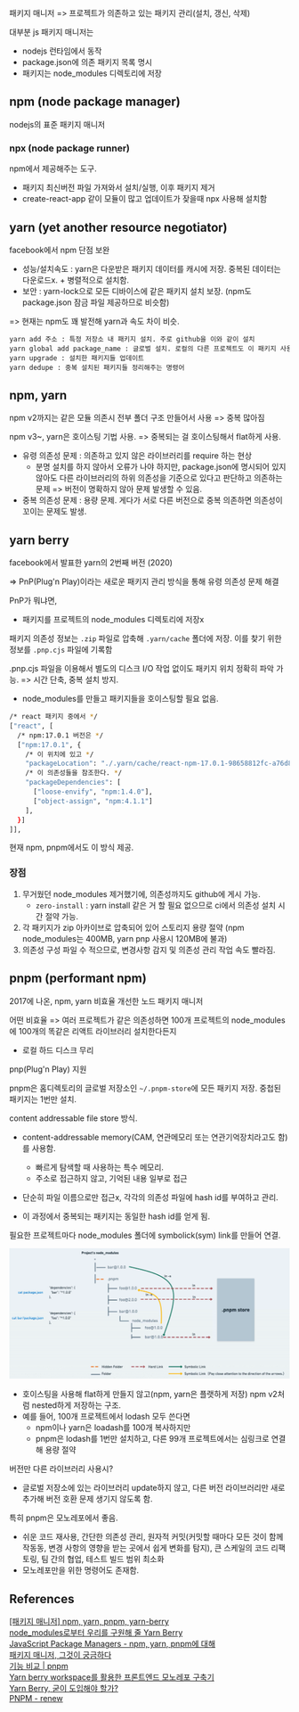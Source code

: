 패키지 매니저 => 프로젝트가 의존하고 있는 패키지 관리(설치, 갱신, 삭제)

대부분 js 패키지 매니저는

- nodejs 런타임에서 동작
- package.json에 의존 패키지 목록 명시
- 패키지는 node_modules 디렉토리에 저장

## npm (node package manager)

nodejs의 표준 패키지 매니저

### npx (node package runner)

npm에서 제공해주는 도구.

- 패키지 최신버전 파일 가져와서 설치/실행, 이후 패키지 제거
- create-react-app 같이 모듈이 많고 업데이트가 잦을때 npx 사용해 설치함

## yarn (yet another resource negotiator)

facebook에서 npm 단점 보완

- 성능/설치속도 : yarn은 다운받은 패키지 데이터를 캐시에 저장. 중복된 데이터는 다운로드x. + 병렬적으로 설치함.
- 보안 : yarn-lock으로 모든 디바이스에 같은 패키지 설치 보장. (npm도 package.json 잠금 파일 제공하므로 비슷함)

=> 현재는 npm도 꽤 발전해 yarn과 속도 차이 비슷.

```bash
yarn add 주소 : 특정 저장소 내 패키지 설치. 주로 github을 이와 같이 설치
yarn global add package_name : 글로벌 설치. 로컬의 다른 프로젝트도 이 패키지 사용 가능
yarn upgrade : 설치한 패키지들 업데이트
yarn dedupe : 중복 설치된 패키지들 정리해주는 명령어
```

## npm, yarn

npm v2까지는 같은 모듈 의존시 전부 폴더 구조 만들어서 사용 => 중복 많아짐

npm v3~, yarn은 호이스팅 기법 사용. => 중복되는 걸 호이스팅해서 flat하게 사용.

- 유령 의존성 문제 : 의존하고 있지 않은 라이브러리를 require 하는 현상
  - 분명 설치를 하지 않아서 오류가 나야 하지만, package.json에 명시되어 있지 않아도 다른 라이브러리의 하위 의존성을 기준으로 있다고 판단하고 의존하는 문제 => 버전이 명확하지 않아 문제 발생할 수 있음.
- 중복 의존성 문제 : 용량 문제. 게다가 서로 다른 버전으로 중복 의존하면 의존성이 꼬이는 문제도 발생.

## yarn berry

facebook에서 발표한 yarn의 2번째 버전 (2020)

=> PnP(Plug'n Play)이라는 새로운 패키지 관리 방식을 통해 유령 의존성 문제 해결

PnP가 뭐냐면,

- 패키지를 프로젝트의 node_modules 디렉토리에 저장x

패키지 의존성 정보는 `.zip` 파일로 압축해 `.yarn/cache` 폴더에 저장. 이를 찾기 위한 정보를 `.pnp.cjs` 파일에 기록함

.pnp.cjs 파일을 이용해서 별도의 디스크 I/O 작업 없이도 패키지 위치 정확히 파악 가능. => 시간 단축, 중복 설치 방지.

- node_modules를 만들고 패키지들을 호이스팅할 필요 없음.

```bash
/* react 패키지 중에서 */
["react", [
  /* npm:17.0.1 버전은 */
  ["npm:17.0.1", {
    /* 이 위치에 있고 */
    "packageLocation": "./.yarn/cache/react-npm-17.0.1-98658812fc-a76d86ec97.zip/node_modules/react/",
    /* 이 의존성들을 참조한다. */
    "packageDependencies": [
      ["loose-envify", "npm:1.4.0"],
      ["object-assign", "npm:4.1.1"]
    ],
  }]
]],
```

현재 npm, pnpm에서도 이 방식 제공.

### 장점

1. 무거웠던 node_modules 제거했기에, 의존성까지도 github에 게시 가능.
   - `zero-install` : yarn install 같은 거 할 필요 없으므로 ci에서 의존성 설치 시간 절약 가능.
2. 각 패키지가 zip 아카이브로 압축되어 있어 스토리지 용량 절약 (npm node_modules는 400MB, yarn pnp 사용시 120MB에 불과)
3. 의존성 구성 파일 수 적으므로, 변경사항 감지 및 의존성 관리 작업 속도 빨라짐.

## pnpm (performant npm)

2017에 나온, npm, yarn 비효율 개선한 노드 패키지 매니저

어떤 비효율 => 여러 프로젝트가 같은 의존성하면 100개 프로젝트의 node_modules에 100개의 똑같은 리액트 라이브러리 설치한다든지

- 로컬 하드 디스크 무리

pnp(Plug'n Play) 지원

pnpm은 홈디렉토리의 글로벌 저장소인 `~/.pnpm-store`에 모든 패키지 저장. 중첩된 패키지는 1번만 설치.

content addressable file store 방식.

- content-addressable memory(CAM, 연관메모리 또는 연관기억장치라고도 함)를 사용함.

  - 빠르게 탐색할 때 사용하는 특수 메모리.
  - 주소로 접근하지 않고, 기억된 내용 일부로 접근

- 단순히 파일 이름으로만 접근x, 각각의 의존성 파일에 hash id를 부여하고 관리.
- 이 과정에서 중복되는 패키지는 동일한 hash id를 얻게 됨.

필요한 프로젝트마다 node_modules 폴더에 symbolick(sym) link를 만들어 연결.

![Alt text](image.png)

- 호이스팅을 사용해 flat하게 만들지 않고(npm, yarn은 플랫하게 저장) npm v2처럼 nested하게 저장하는 구조.
- 예를 들어, 100개 프로젝트에서 lodash 모두 쓴다면
  - npm이나 yarn은 loadash를 100개 복사하지만
  - pnpm은 lodash를 1번만 설치하고, 다른 99개 프로젝트에서는 심링크로 연결해 용량 절약

버전만 다른 라이브러리 사용시?

- 글로벌 저장소에 있는 라이브러리 update하지 않고, 다른 버전 라이브러리만 새로 추가해 버전 호환 문제 생기지 않도록 함.

특히 pnpm은 모노레포에서 좋음.

- 쉬운 코드 재사용, 간단한 의존성 관리, 원자적 커밋(커밋할 때마다 모든 것이 함께 작동동, 변경 사항의 영향을 받는 곳에서 쉽게 변화를 탐지), 큰 스케일의 코드 리팩토링, 팀 간의 협업, 테스트 빌드 범위 최소화
- 모노레포만을 위한 명령어도 존재함.

## References

[[패키지 매니저] npm, yarn, pnpm, yarn-berry](https://velog.io/@seobbang/%ED%8C%A8%ED%82%A4%EC%A7%80-%EB%A7%A4%EB%8B%88%EC%A0%80-npm-yarn-pnpm-yarn-berry)<br>
[node_modules로부터 우리를 구원해 줄 Yarn Berry](https://toss.tech/article/node-modules-and-yarn-berry)<br>
[JavaScript Package Managers - npm, yarn, pnpm에 대해](https://velog.io/@ckstn0777/JavaScript-Package-Managers-npm-yarn-pnpm-%EC%97%90-%EB%8C%80%ED%95%B4#npm2-%EC%9D%BC-%EB%95%8C%EC%9D%98-%EC%9D%98%EC%A1%B4%EC%84%B1-%EA%B4%80%EB%A6%AC)<br>
[패키지 매니저, 그것이 궁금하다](https://medium.com/zigbang/%ED%8C%A8%ED%82%A4%EC%A7%80-%EB%A7%A4%EB%8B%88%EC%A0%80-%EA%B7%B8%EA%B2%83%EC%9D%B4-%EA%B6%81%EA%B8%88%ED%95%98%EB%8B%A4-5bacc65fb05d)<br>
[기능 비교 | pnpm](https://pnpm.io/ko/next/feature-comparison)<br>
[Yarn berry workspace를 활용한 프론트엔드 모노레포 구축기](https://techblog.woowahan.com/7976/)<br>
[Yarn Berry, 굳이 도입해야 할가?](https://medium.com/teamo2/yarn-berry-%EA%B5%B3%EC%9D%B4-%EB%8F%84%EC%9E%85%ED%95%B4%EC%95%BC-%ED%95%A0%EA%B9%8C-d6221b9beca6)<br>
[PNPM - renew](https://velog.io/@kbm940526/PNPM-renew)<br>
